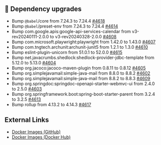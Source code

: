 ## 🔨 Dependency upgrades

- Bump `@babel`/core from 7.24.3 to 7.24.4 [#4618](https://github.com/urlaubsverwaltung/urlaubsverwaltung/pull/4618)
- Bump `@babel`/preset-env from 7.24.3 to 7.24.4 [#4614](https://github.com/urlaubsverwaltung/urlaubsverwaltung/pull/4614)
- Bump com.google.apis:google-api-services-calendar from v3-rev20240111-2.0.0 to v3-rev20240328-2.0.0 [#4608](https://github.com/urlaubsverwaltung/urlaubsverwaltung/pull/4608)
- Bump com.microsoft.playwright:playwright from 1.42.0 to 1.43.0 [#4607](https://github.com/urlaubsverwaltung/urlaubsverwaltung/pull/4607)
- Bump com.tngtech.archunit:archunit-junit5 from 1.2.1 to 1.3.0 [#4610](https://github.com/urlaubsverwaltung/urlaubsverwaltung/pull/4610)
- Bump eslint-plugin-unicorn from 51.0.1 to 52.0.0 [#4615](https://github.com/urlaubsverwaltung/urlaubsverwaltung/pull/4615)
- Bump net.javacrumbs.shedlock:shedlock-provider-jdbc-template from 5.12.0 to 5.13.0 [#4604](https://github.com/urlaubsverwaltung/urlaubsverwaltung/pull/4604)
- Bump org.jacoco:jacoco-maven-plugin from 0.8.11 to 0.8.12 [#4605](https://github.com/urlaubsverwaltung/urlaubsverwaltung/pull/4605)
- Bump org.simplejavamail:simple-java-mail from 8.8.0 to 8.8.2 [#4602](https://github.com/urlaubsverwaltung/urlaubsverwaltung/pull/4602)
- Bump org.simplejavamail:simple-java-mail from 8.8.2 to 8.8.3 [#4609](https://github.com/urlaubsverwaltung/urlaubsverwaltung/pull/4609)
- Bump org.springdoc:springdoc-openapi-starter-webmvc-ui from 2.4.0 to 2.5.0 [#4603](https://github.com/urlaubsverwaltung/urlaubsverwaltung/pull/4603)
- Bump org.springframework.boot:spring-boot-starter-parent from 3.2.4 to 3.2.5 [#4613](https://github.com/urlaubsverwaltung/urlaubsverwaltung/pull/4613)
- Bump rollup from 4.13.2 to 4.14.3 [#4617](https://github.com/urlaubsverwaltung/urlaubsverwaltung/pull/4617)
## External Links

- [Docker Images (GitHub)](https://github.com/urlaubsverwaltung/urlaubsverwaltung/pkgs/container/urlaubsverwaltung%2Furlaubsverwaltung)
- [Docker Images (Docker Hub)](https://hub.docker.com/r/urlaubsverwaltung/urlaubsverwaltung)
